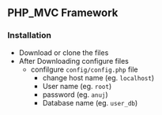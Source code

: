 ## PHP_MVC Framework

### Installation
  - Download or clone the files
  - After Downloading configure files
    - confilgure ```config/config.php``` file
        - change host name (eg. `localhost`)
        - User name (eg. `root`)
        - password (eg. `anuj`)
        - Database name (eg. `user_db`)

